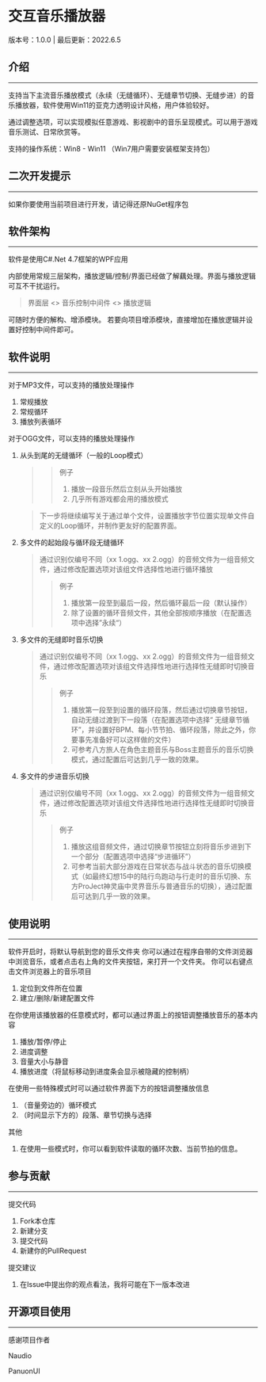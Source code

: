 # 交互音乐播放器
版本号：1.0.0 | 最后更新：2022.6.5


## 介绍
------
支持当下主流音乐播放模式（永续（无缝循环）、无缝章节切换、无缝步进）的音乐播放器，软件使用Win11的亚克力透明设计风格，用户体验较好。

通过调整选项，可以实现模拟任意游戏、影视剧中的音乐呈现模式。可以用于游戏音乐测试、日常欣赏等。

支持的操作系统：Win8 - Win11 （Win7用户需要安装框架支持包）

## 二次开发提示
------
如果你要使用当前项目进行开发，请记得还原NuGet程序包

## 软件架构
------
软件是使用C#.Net 4.7框架的WPF应用

内部使用常规三层架构，播放逻辑/控制/界面已经做了解藕处理。界面与播放逻辑可互不干扰运行。
> 界面层 <> 音乐控制中间件 <> 播放逻辑

可随时方便的解构、增添模块。
若要向项目增添模块，直接增加在播放逻辑并设置好控制中间件即可。


## 软件说明
------
对于MP3文件，可以支持的播放处理操作
1. 常规播放
1. 常规循环
1. 播放列表循环

对于OGG文件，可以支持的播放处理操作
1. 从头到尾的无缝循环（一般的Loop模式）
   >> 例子
    >> 1. 播放一段音乐然后立刻从头开始播放
    >> 2. 几乎所有游戏都会用的播放模式

    >  下一步将继续编写关于通过单个文件，设置播放字节位置实现单文件自定义的Loop循环，并制作更友好的配置界面。
   
1. 多文件的起始段与循环段无缝循环
    > 通过识别仅编号不同（xx 1.ogg、xx 2.ogg）的音频文件为一组音频文件，通过修改配置选项对该组文件选择性地进行循环播放
    >> 例子
    >> 1. 播放第一段至到最后一段，然后循环最后一段（默认操作）
    >> 2. 除了设置的循环音频文件，其他全部按顺序播放（在配置选项中选择”永续“）

1. 多文件的无缝即时音乐切换
      > 通过识别仅编号不同（xx 1.ogg、xx 2.ogg）的音频文件为一组音频文件，通过修改配置选项对该组文件选择性地进行选择性无缝即时切换音乐
    >> 例子
    >> 1. 播放第一段至到设置的循环段落，然后通过切换章节按钮，自动无缝过渡到下一段落（在配置选项中选择“
    无缝章节循环”，并设置好BPM、每小节节拍、循环段落，除此之外，你要事先准备好可以这样做的文件）
    >> 1. 可参考八方旅人在角色主题音乐与Boss主题音乐的音乐切换模式，通过配置后可达到几乎一致的效果。
1. 多文件的步进音乐切换
    > 通过识别仅编号不同（xx 1.ogg、xx 2.ogg）的音频文件为一组音频文件，通过修改配置选项对该组文件选择性地进行选择性无缝即时切换音乐
    >> 例子
    >> 1. 播放这组音频文件，通过切换章节按钮立刻将音乐步进到下一个部分（配置选项中选择“步进循环”）
    >> 1. 可参考当前大部分游戏在日常状态与战斗状态的音乐切换模式（如最终幻想15中的陆行鸟跑动与行走时的音乐切换、东方ProJect神灵庙中灵界音乐与普通音乐的切换），通过配置后可达到几乎一致的效果。



## 使用说明
------

软件开启时，将默认导航到您的音乐文件夹
你可以通过在程序自带的文件浏览器中浏览音乐，或者点击右上角的文件夹按钮，来打开一个文件夹。
你可以右键点击文件浏览器上的音乐项目
1. 定位到文件所在位置
2. 建立/删除/新建配置文件

在你使用该播放器的任意模式时，都可以通过界面上的按钮调整播放音乐的基本内容
1. 播放/暂停/停止
2. 进度调整
3. 音量大小与静音
4. 播放进度（将鼠标移动到进度条会显示被隐藏的控制柄）

在使用一些特殊模式时可以通过软件界面下方的按钮调整播放信息
1. （音量旁边的）循环模式
2. （时间显示下方的）段落、章节切换与选择

其他
1. 在使用一些模式时，你可以看到软件读取的循环次数、当前节拍的信息。

## 参与贡献
-------

提交代码

1.  Fork本仓库
2.  新建分支
3.  提交代码
4.  新建你的PullRequest

提交建议

1. 在Issue中提出你的观点看法，我将可能在下一版本改进

## 开源项目使用
------
感谢项目作者

Naudio

PanuonUI

